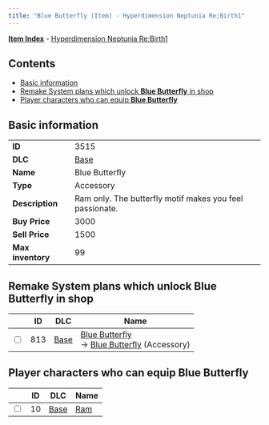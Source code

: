 ```yaml
---
title: "Blue Butterfly (Item) - Hyperdimension Neptunia Re;Birth1"
---
```


[**Item Index**](/neptunia/rb1/item/index.html) - [Hyperdimension Neptunia Re;Birth1](/neptunia/rb1)

## Contents

- [Basic information](#basic-information)
- [Remake System plans which unlock **Blue Butterfly** in shop](#remake-system-plans-which-unlock-blue-butterfly-in-shop)
- [Player characters who can equip **Blue Butterfly**](#player-characters-who-can-equip-blue-butterfly)

## Basic information

|   |   |
| -- | -- |
| **ID** | 3515 |
| **DLC** | [Base](/neptunia/rb1/dlc/1-base.html) |
| **Name** | Blue Butterfly |
| **Type** | Accessory |
| **Description** | Ram only. The butterfly motif makes you feel passionate. |
| **Buy Price** | 3000 |
| **Sell Price** | 1500 |
| **Max inventory** | 99 |

## Remake System plans which unlock **Blue Butterfly** in shop

|    | ID | DLC | Name |
| -- | -- | --- | ---- |
| <input type="checkbox" id="rb1-remake-1-813" class="trackbox" /> | 813 | [Base](/neptunia/rb1/dlc/1-base.html) | [Blue Butterfly](/neptunia/rb1/remake/1-813-blue-butterfly.html)<br />→ [Blue Butterfly](/neptunia/rb1/item/1-3515-blue-butterfly.html) (Accessory) |

## Player characters who can equip **Blue Butterfly**

|    | ID | DLC | Name |
| -- | -- | --- | ---- |
| <input type="checkbox" id="rb1-player-1-10" class="trackbox" /> | 10 | [Base](/neptunia/rb1/dlc/1-base.html) | [Ram](/neptunia/rb1/player/1-10-ram.html) |